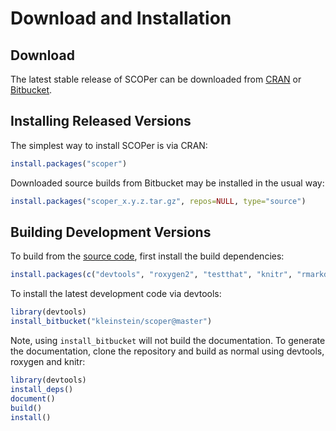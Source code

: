 # Download and Installation

Download
-------------------------------------------------------------------------------

The latest stable release of SCOPer can be downloaded from 
[CRAN](http://cran.rstudio.com/web/packages/scoper) or 
[Bitbucket](https://bitbucket.org/kleinstein/scoper/downloads).

Installing Released Versions
-------------------------------------------------------------------------------

The simplest way to install SCOPer is via CRAN:

```R
install.packages("scoper")
```

Downloaded source builds from Bitbucket may be installed in the usual way:

```R
install.packages("scoper_x.y.z.tar.gz", repos=NULL, type="source")
```

Building Development Versions
-------------------------------------------------------------------------------

To build from the [source code](http://bitbucket.org/kleinstein/scoper),
first install the build dependencies:

```R
install.packages(c("devtools", "roxygen2", "testthat", "knitr", "rmarkdown", "Rcpp"))
```

To install the latest development code via devtools:

```R
library(devtools)
install_bitbucket("kleinstein/scoper@master")
```

Note, using `install_bitbucket` will not build the documentation. To generate the 
documentation, clone the repository and build as normal using devtools, 
roxygen and knitr:

```R
library(devtools)
install_deps()
document()
build()
install()
```

